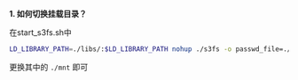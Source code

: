 **1. 如何切换挂载目录？**

在start_s3fs.sh中
```bash
LD_LIBRARY_PATH=./libs/:$LD_LIBRARY_PATH nohup ./s3fs -o passwd_file=./conf/passwd -o use_path_request_style -o endpoint=us-east-1 -o url=http://127.0.0.1:9000 -o bucket=test ./mnt -o dbglevel=err -o use_cache=./diskcache -o del_cache -o newcache_conf=./conf/newcache.conf -f >> ./log/s3fs.log 2>&1 &
```
更换其中的 `./mnt` 即可